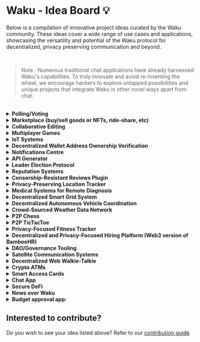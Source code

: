# Waku - Idea Board 💡

Below is a compilation of innovative project ideas curated by the Waku community. These ideas cover a wide range of use cases and applications, showcasing the versatility and potential of the Waku protocol for decentralized, privacy preserving communication and beyond.

<br>

> Note : Numerous traditional chat applications have already harnessed Waku's capabilities. To truly innovate and avoid re-inventing the wheel, we encourage hackers to explore untapped possibilities and unique projects that integrate Waku in other novel ways apart from chat.

<br>

<details>
<summary><b>Polling/Voting</b></summary>
<br>
Enable polling or voting off-chain, vote results could be aggregated and submitted on-chain in one transaction.
</details>

<details>
<summary><b>Marketplace (buy/sell goods or NFTs, ride-share, etc)</b></summary>
<br>
Send offer and negotiate off-chain. Highest bids sent over Waku could be binding and submitted to the contract by the seller.
</details>

<details>
<summary><b>Collaborative Editing</b></summary>
<br>
Use Waku for live collaborative editing of documents, saved versions of documents can then be stored on decentralized storage.
</details>

<details>
<summary><b>Multiplayer Games</b></summary>
<br>
Waku can be used to communicate game moves off-chain, the final state (e.g., winner) can then be submitted on-chain for a reward (e.g., NFT mint or winner takes stake).
</details>

<details>
<summary><b>IoT Systems</b></summary>
<br>
Enable devices to communicate or report small data payloads in a decentralized manner.
</details>

<details>
<summary><b>Decentralized Wallet Address Ownership Verification</b></summary>
<br>
Use Waku to enable communication between dApps and wallets, such as signature or zero-knowledge proof exchange to prove identity.
</details>

<details>
<summary><b>Notifications Centre</b></summary>
<br>
Use an SDK (probably go-waku?) to build a general Notification protocol over Waku and a mobile app allowing you to replace centralized Push Notifications provided by Apple/Google.
</details>

<details>
<summary><b>API Generator</b></summary>
<br>
Build a tool to generate a Waku protocol (and code) from a provided OpenAPI specification.
</details>

<details>
<summary><b>Leader Election Protocol</b></summary>
<br>
Leader election can be viewed as a soft consensus mechanism. Implement something like [RAFT](https://raft.github.io/) as a library on top of Waku (using any SDK), so that users can easily plug it into their applications.
</details>

<details>
<summary><b>Reputation Systems</b></summary>
<br>
Using Waku to create reputation systems that can provide a reputation score for a particular identity (wallets, smart contracts etc.,)
</details>

<details>
<summary><b>Censorship-Resistant Reviews Plugin</b></summary>
<br>
An embeddable plugin which can be used for collecting and displaying censorship-resistant reviews
</details>

<details>
<summary><b>Privacy-Preserving Location Tracker</b></summary>
<br>
A location tracker that does not expose user's location and enables them to share it with each other provided that they are shared access
</details>

<details>
<summary><b>Medical Systems for Remote Diagnosis</b></summary>
<br>
Tracking medical data from sensors and IoT devices and sending them to a doctor for remote diagnosis
</details>

<details>
<summary><b>Decentralized Smart Grid System</b></summary>
<br>
Decentralized smart grid system optimizes energy distribution and consumption by leveraging Waku to efficiently manage energy resources across a network of users and devices
</details>

<details>
<summary><b>Decentralized Autonomous Vehicle Coordination</b></summary>
<br>
Decentralized Autonomous Vehicle Coordination powered by Waku enables self-driving vehicles to securely communicate and coordinate their actions, enhancing traffic efficiency and safety within a decentralized network</details>

<details>
<summary><b>Crowd-Sourced Weather Data Network</b></summary>
<br>
A Crowd-Sourced Weather Data Network utilizes Waku to collect and share real-time weather information from diverse sources, creating a comprehensive and accurate weather data resource for enhanced forecasts and monitoring while maintaining decentralization and privacy.
</details>

<details>
<summary><b>P2P Chess</b></summary>
<br>
A simple 2 player game where users can stake crypto and winner gets the stake
</details>

<details>
<summary><b>P2P TicTacToe</b></summary>
<br>
A simple 2 player game where users can stake crypto and play to win
</details>

<details>
<summary><b>Privacy-Focused Fitness Tracker</b></summary>
<br>
A fitness tracker which stores your health metrics and allows you to securely share it with your friends
</details>

<details>
<summary><b>Decentralized and Privacy-Focused Hiring Platform (Web3 version of BambooHR)</b></summary>
<br>
A bias-less HR platform that does not discriminate applicants based on diversifying factors
</details>

<details>
<summary><b>DAO/Governance Tooling</b></summary>
<br>
Using Waku to create, vote or approve proposals passed in a governance system
</details>

<details>
<summary><b>Satellite Communication Systems</b></summary>
<br>
Using Waku to harness satellite based communication systems that do not rely on a centralised provider
</details>

<details>
<summary><b>Decentralized Web Walkie-Talkie</b></summary>
<br>
Real-time audio communication channels built on Waku
</details>

<details>
<summary><b>Crypto ATMs</b></summary>
<br>
Decentralised ATM cards that can be used to withdraw / approve transactions at POCs
</details>

<details>
<summary><b>Smart Access Cards</b></summary>
<br>
NFC cards that can be used for various use cases like unlocking devices, signing transactions or interacting with real life elements
</details>

<details>
<summary><b>Chat App</b></summary>
<br>
Proper chat protocol is complex; we recommend waiting for our upcoming Chat SDK.
</details>

<details>
<summary><b>Secure DeFi</b></summary>
<br>
When a user wants to perform a transaction, ensure the transaction is made to the correct counter-party address within the correct chain.
</details>

<details>
<summary><b>News over Waku</b></summary>
<br>
Platform where people can publish news which can be voted and commented.
</details>

<details>
<summary><b>Budget approval app:</b></summary>
<br>
Allow a community to approve and decide the best way to handle the common funds, and make the transactions transparent to the community.
</details>


## Interested to contribute?

Do you wish to see your idea listed above? Refer to our [contribution guide](https://github.com/waku-org/ideas/blob/master/CONTRIBUTE.md)

